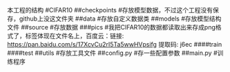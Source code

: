 本工程的结构
#CIFAR10
##checkpoints #存放模型数据，不过这个工程没有保存，github上没这文件夹
##data #存放自定义数据类
##models #存放模型结构文件
##source #存放数据
###pics #我把CIFAR10的数据都读取出来存成png格式了，标签体现在文件名上，百度云：链接: https://pan.baidu.com/s/17XcvCu2rI5Ta5wwHVpsifg 提取码: j6ec
####train
####test
##utils #存放工具文件
##config.py #存一些配置参数
##main.py #训练程序
